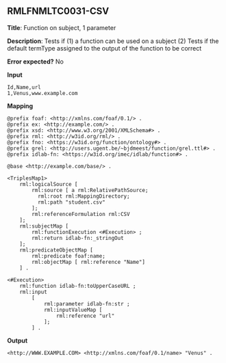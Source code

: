 ## RMLFNMLTC0031-CSV

**Title**: Function on subject, 1 parameter

**Description**: Tests if 
(1) a function can be used on a subject
(2) Tests if the default termType assigned to the output of the function to be correct

**Error expected?** No

**Input**
```
Id,Name,url
1,Venus,www.example.com

```

**Mapping**
```
@prefix foaf: <http://xmlns.com/foaf/0.1/> .
@prefix ex: <http://example.com/> .
@prefix xsd: <http://www.w3.org/2001/XMLSchema#> .
@prefix rml: <http://w3id.org/rml/> .
@prefix fno: <https://w3id.org/function/ontology#> .
@prefix grel: <http://users.ugent.be/~bjdmeest/function/grel.ttl#> .
@prefix idlab-fn: <https://w3id.org/imec/idlab/function#> .

@base <http://example.com/base/> .

<TriplesMap1>
    rml:logicalSource [
        rml:source [ a rml:RelativePathSource;
          rml:root rml:MappingDirectory;
          rml:path "student.csv"
        ];
        rml:referenceFormulation rml:CSV
    ];
    rml:subjectMap [
        rml:functionExecution <#Execution> ;
        rml:return idlab-fn:_stringOut
    ];
    rml:predicateObjectMap [
        rml:predicate foaf:name;
        rml:objectMap [ rml:reference "Name"]
    ] .

<#Execution>
    rml:function idlab-fn:toUpperCaseURL ;
    rml:input
        [
            rml:parameter idlab-fn:str ;
            rml:inputValueMap [
                rml:reference "url"
            ];
        ] .

```

**Output**
```
<http://WWW.EXAMPLE.COM> <http://xmlns.com/foaf/0.1/name> "Venus" .

```

